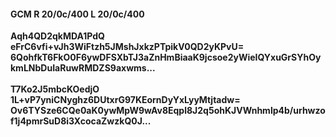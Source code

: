 #### GCM R 20/0c/400 L 20/0c/400
**Aqh4QD2qkMDA1PdQ**<br/>**eFrC6vfi+vJh3WiFtzh5JMshJxkzPTpikV0QD2yKPvU=**<br/>**6QohfkT6FkO0F6ywDFSXbTJ3aZnHmBiaaK9jcsoe2yWieIQYxuGrSYhOykmLNbDuIaRuwRMDZS9axwms...**<br/><br/>
**T7Ko2J5mbcKOedjO**<br/>**1L+vP7yniCNyghz6DUtxrG97KEornDyYxLyyMtjtadw=**<br/>**Ov6TYSze6CQe0aK0ywMpW9wAv8Eqpl8J2q5ohKJVWnhmlp4b/urhwzof1j4pmrSuD8i3XcocaZwzkQ0J...**